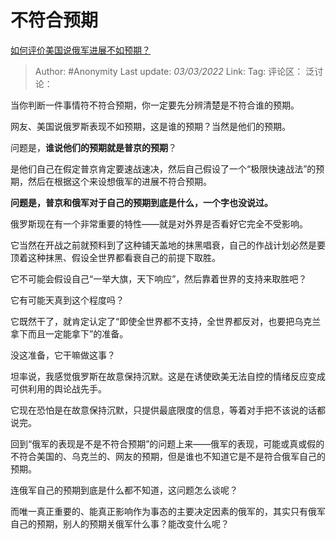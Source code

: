 # 不符合预期
[如何评价美国说俄军进展不如预期？](https://www.zhihu.com/question/518852422/answer/2368446254)

> Author: #Anonymity
> Last update: *03/03/2022*
> Link:
> Tag:
> 评论区：
> 泛讨论：

当你判断一件事情符不符合预期，你一定要先分辨清楚是不符合谁的预期。

网友、美国说俄罗斯表现不如预期，这是谁的预期？当然是他们的预期。

问题是，**谁说他们的预期就是普京的预期**？

是他们自己在假定普京肯定要速战速决，然后自己假设了一个“极限快速战法”的预期，然后在根据这个来设想俄军的进展不符合预期。

**问题是，普京和俄军对于自己的预期到底是什么，一个字也没说过。**

俄罗斯现在有一个非常重要的特性——就是对外界是否看好它完全不受影响。

它当然在开战之前就预料到了这种铺天盖地的抹黑唱衰，自己的作战计划必然是要顶着这种抹黑、假设全世界都看衰自己的前提下取胜。

它不可能会假设自己“一举大旗，天下响应”，然后靠着世界的支持来取胜吧？

它有可能天真到这个程度吗？

它既然干了，就肯定认定了“即使全世界都不支持，全世界都反对，也要把乌克兰拿下而且一定能拿下”的准备。

没这准备，它干嘛做这事？

坦率说，我感觉俄罗斯在故意保持沉默。这是在诱使欧美无法自控的情绪反应变成可供利用的舆论战先手。

它现在恐怕是在故意保持沉默，只提供最底限度的信息，等着对手把不该说的话都说完。

回到“俄军的表现是不是不符合预期”的问题上来——俄军的表现，可能或真或假的不符合美国的、乌克兰的、网友的预期，但是谁也不知道它是不是符合俄军自己的预期。

连俄军自己的预期到底是什么都不知道，这问题怎么谈呢？

而唯一真正重要的、能真正影响作为事态的主要决定因素的俄军的，其实只有俄军自己的预期，别人的预期关俄军什么事？能改变什么呢？

